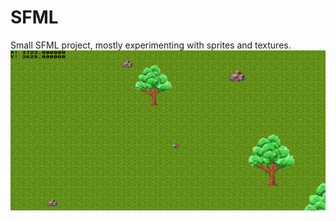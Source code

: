 # SFML
Small SFML project, mostly experimenting with sprites and textures.
![screenshot](survarium.png)
